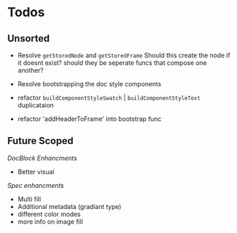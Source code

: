 # Todos

## Unsorted

- Resolve `getStoredNode` and `getStoredFrame`
  Should this create the node if it doesnt exist?
  should they be seperate funcs that compose one another?

- Resolve bootstrapping the doc style components

- refactor `buildComponentStyleSwatch` | `buildComponentStyleText` duplicataion

- refactor 'addHeaderToFrame' into bootstrap func

## Future Scoped

_DocBlock Enhancments_

- Better visual

_Spec enhancments_

- Multi fill
- Additional metadata (gradiant type)
- different color modes
- more info on image fill
